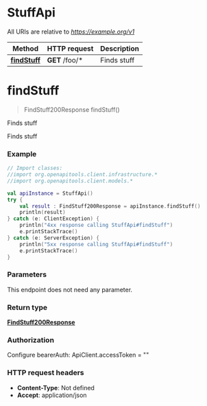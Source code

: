 # StuffApi

All URIs are relative to *https://example.org/v1*

| Method | HTTP request | Description |
| ------------- | ------------- | ------------- |
| [**findStuff**](StuffApi.md#findStuff) | **GET** /foo/* | Finds stuff |


<a id="findStuff"></a>
# **findStuff**
> FindStuff200Response findStuff()

Finds stuff

Finds stuff

### Example
```kotlin
// Import classes:
//import org.openapitools.client.infrastructure.*
//import org.openapitools.client.models.*

val apiInstance = StuffApi()
try {
    val result : FindStuff200Response = apiInstance.findStuff()
    println(result)
} catch (e: ClientException) {
    println("4xx response calling StuffApi#findStuff")
    e.printStackTrace()
} catch (e: ServerException) {
    println("5xx response calling StuffApi#findStuff")
    e.printStackTrace()
}
```

### Parameters
This endpoint does not need any parameter.

### Return type

[**FindStuff200Response**](FindStuff200Response.md)

### Authorization


Configure bearerAuth:
    ApiClient.accessToken = ""

### HTTP request headers

 - **Content-Type**: Not defined
 - **Accept**: application/json

